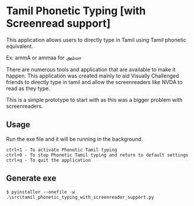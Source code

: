 # Tamil Phonetic Typing [with Screenread support]
This application allows users to directly type in Tamil using Tamil phonetic equivalent.

Ex: ammA or ammaa for அம்மா

There are numerous tools and application that are available to make it happen. 
This application was created mainly to aid Visually Challenged friends to directly type in tamil and allow the screenreaders like NVDA to read as they type.

This is a simple prototype to start with as this was a bigger problem with screenreaders.


## Usage
Run the exe file and it will be running in the background.
```
ctrl+1 - To activate Phonetic Tamil typing
ctrl+0 - To stop Phonetic Tamil typing and return to default settings
ctrl+q - To quit the application
```

## Generate exe
```
$ pyinstaller --onefile -w .\src\tamil_phonetic_typing_with_screenreader_support.py
```
